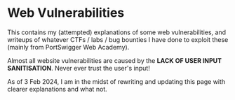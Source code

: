 # Web Vulnerabilities

This contains my (attempted) explanations of some web vulnerabilities, and writeups of whatever CTFs / labs / bug bounties I have done to exploit these (mainly from PortSwigger Web Academy).

Almost all website vulnerabilities are caused by the **LACK OF USER INPUT SANITISATION**. Never ever trust the user's input!

As of 3 Feb 2024, I am in the midst of rewriting and updating this page with clearer explanations and what not.